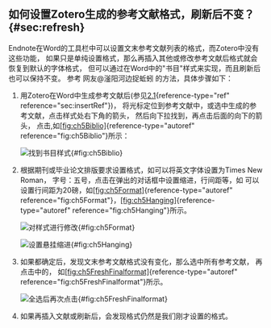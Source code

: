 ## 如何设置Zotero生成的参考文献格式，刷新后不变？ {#sec:refresh}

Endnote在Word的工具栏中可以设置文末参考文献列表的格式，而Zotero中没有这些功能， 如果只是单纯设置格式，那么再插入其他或修改参考文献后格式就会恢复到默认的字体格式， 但可以通过在Word中的"书目"样式来实现，而且刷新后也可以保持不变。 参考 网友@滏阳河边捉蚯蚓 的方法，具体步骤如下：

1.  用Zotero在Word中生成参考文献后(参见[2.1](#sec:insertRef){reference-type="ref" reference="sec:insertRef"})， 将光标定位到参考文献中，或选中生成的参考文献，点击样式处右下角的箭头， 然后向下拉找到，再点击后面的向下的箭头， 点击,如[\[fig:ch5Biblio\]](#fig:ch5Biblio){reference-type="autoref" reference="fig:ch5Biblio"}所示：

    ![找到书目样式](ch5Biblio){#fig:ch5Biblio}

2.  根据期刊或毕业论文排版要求设置格式，如可以将英文字体设置为Times New Roman， 字号：五号，点击在弹出的对话框中设置缩进，行间距等，如 可以设置行间距为20磅，如[\[fig:ch5Format\]](#fig:ch5Format){reference-type="autoref" reference="fig:ch5Format"}，[\[fig:ch5Hanging\]](#fig:ch5Hanging){reference-type="autoref" reference="fig:ch5Hanging"}所示。

    ![对样式进行修改](ch5Format){#fig:ch5Format}

    ![设置悬挂缩进](ch5Hanging){#fig:ch5Hanging}

3.  如果都确定后，发现文末参考文献格式没有变化，那么选中所有参考文献， 再点击中的， 如[\[fig:ch5FreshFinalformat\]](#fig:ch5FreshFinalformat){reference-type="autoref" reference="fig:ch5FreshFinalformat"}所示。

    ![全选后再次点击](ch5FreshFinalformat){#fig:ch5FreshFinalformat}

4.  如果再插入文献或刷新后，会发现格式仍然是我们刚才设置的格式。

